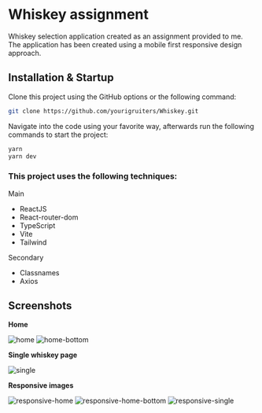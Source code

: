 # Whiskey assignment

Whiskey selection application created as an assignment provided to me. The application has been created using a mobile first responsive design approach.

## Installation & Startup

Clone this project using the GitHub options or the following command:

```bash
git clone https://github.com/yourigruiters/Whiskey.git
```

Navigate into the code using your favorite way, afterwards run the following commands to start the project:

```bash
yarn
yarn dev
```

### This project uses the following techniques:

Main

- ReactJS
- React-router-dom
- TypeScript
- Vite
- Tailwind

Secondary

- Classnames
- Axios

## Screenshots

**Home**

![home](/readme_screenshots/home.png)
![home-bottom](/readme_screenshots/home-bottom.png)

**Single whiskey page**

![single](/readme_screenshots/single.png)

**Responsive images**

![responsive-home](/readme_screenshots/responsive-home.png)
![responsive-home-bottom](/readme_screenshots/responsive-home-bottom.png)
![responsive-single](/readme_screenshots/responsive-single.png)
